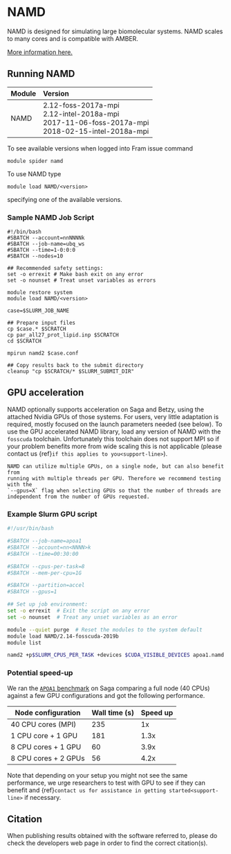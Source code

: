 # NAMD
NAMD is designed for simulating large biomolecular systems. NAMD scales to many cores and is compatible with AMBER.

[More information here.](https://www.ks.uiuc.edu/Research/namd/)

## Running NAMD

| Module     | Version     |
| :------------- | :------------- |
| NAMD |2.12-foss-2017a-mpi <br>2.12-intel-2018a-mpi <br>2017-11-06-foss-2017a-mpi <br>2018-02-15-intel-2018a-mpi <br>|

To see available versions when logged into Fram issue command

    module spider namd

To use NAMD type

    module load NAMD/<version>

specifying one of the available versions.

### Sample NAMD Job Script
```
#!/bin/bash
#SBATCH --account=nnNNNNk
#SBATCH --job-name=ubq_ws
#SBATCH --time=1-0:0:0
#SBATCH --nodes=10

## Recommended safety settings:
set -o errexit # Make bash exit on any error
set -o nounset # Treat unset variables as errors

module restore system
module load NAMD/<version>

case=$SLURM_JOB_NAME

## Prepare input files
cp $case.* $SCRATCH
cp par_all27_prot_lipid.inp $SCRATCH
cd $SCRATCH

mpirun namd2 $case.conf

## Copy results back to the submit directory
cleanup "cp $SCRATCH/* $SLURM_SUBMIT_DIR"
```

## GPU acceleration

NAMD optionally supports acceleration on Saga and Betzy, using the attached
Nvidia GPUs of those systems. For users, very little adaptation is required,
mostly focused on the launch parameters needed (see below). To use the GPU
accelerated NAMD library, load any version of NAMD with the `fosscuda`
toolchain. Unfortunately this toolchain does not support MPI so if your problem
benefits more from wide scaling this is not applicable (please contact us
{ref}`if this applies to you<support-line>`).

```{note}
NAMD can utilize multiple GPUs, on a single node, but can also benefit from
running with multiple threads per GPU. Therefore we recommend testing with the
`--gpus=X` flag when selecting GPUs so that the number of threads are
independent from the number of GPUs requested.
```

### Example Slurm GPU script

```bash
#!/usr/bin/bash

#SBATCH --job-name=apoa1
#SBATCH --account=nn<NNNN>k
#SBATCH --time=00:30:00

#SBATCH --cpus-per-task=8
#SBATCH --mem-per-cpu=1G

#SBATCH --partition=accel
#SBATCH --gpus=1

## Set up job environment:
set -o errexit  # Exit the script on any error
set -o nounset  # Treat any unset variables as an error

module --quiet purge  # Reset the modules to the system default
module load NAMD/2.14-fosscuda-2019b
module list

namd2 +p$SLURM_CPUS_PER_TASK +devices $CUDA_VISIBLE_DEVICES apoa1.namd
```

### Potential speed-up

We ran the [`APOA1`
benchmark](https://www.ks.uiuc.edu/Research/namd/utilities/apoa1/) on Saga
comparing a full node (40 CPUs) against a few GPU configurations and got the
following performance.

| Node configuration | Wall time (s) | Speed up |
|--------------------|---------------|----------|
| 40 CPU cores (MPI) | 235 | 1x |
| 1 CPU core + 1 GPU | 181 | 1.3x |
| 8 CPU cores + 1 GPU | 60 | 3.9x |
| 8 CPU cores + 2 GPUs | 56 | 4.2x |

Note that depending on your setup you might not see the same performance, we
urge researchers to test with GPU to see if they can benefit and
{ref}`contact us for assistance in getting started<support-line>` if necessary.

## Citation

When publishing results obtained with the software referred to, please do check the developers web page in order to find the correct citation(s).
